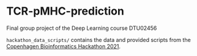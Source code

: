 # TCR-pMHC-prediction
Final group project of the Deep Learning course DTU02456

`hackathon_data_scripts/` contains the data and provided scripts from the [Copenhagen Bioinformatics Hackathon 2021](https://github.com/CBH2021/tcr-pmhc).
